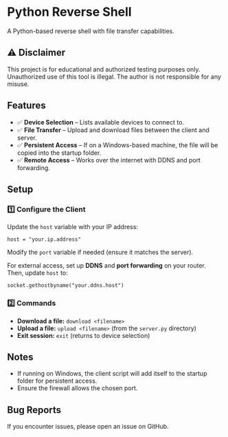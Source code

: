 <h1>Python Reverse Shell</h1>
<p>A Python-based reverse shell with file transfer capabilities.</p>

  <h2>⚠️ Disclaimer</h2>
	<p>This project is for educational and authorized testing purposes only. Unauthorized use of this tool is illegal. The author is not responsible for any misuse.</p>

  <h2>Features</h2>
	<ul>
        <li>✅ <strong>Device Selection</strong> – Lists available devices to connect to.</li>
        <li>✅ <strong>File Transfer</strong> – Upload and download files between the client and server.</li>
        <li>✅ <strong>Persistent Access</strong> – If on a Windows-based machine, the file will be copied into the startup folder.</li>
        <li>✅ <strong>Remote Access</strong> – Works over the internet with DDNS and port forwarding.</li>
  </ul>

  <h2>Setup</h2>

  <h3>1️⃣ Configure the Client</h3>
    <p>Update the <code>host</code> variable with your IP address:</p>
    <pre><code>host = "your.ip.address"</code></pre>
    <p>Modify the <code>port</code> variable if needed (ensure it matches the server).</p>
    <p>For external access, set up <strong>DDNS</strong> and <strong>port forwarding</strong> on your router. Then, update <code>host</code> to:</p>
    <pre><code>socket.gethostbyname("your.ddns.host")</code></pre>


  <h3>2️⃣ Commands</h3>
    <ul>
        <li><strong>Download a file:</strong> <code>download &lt;filename&gt;</code></li>
        <li><strong>Upload a file:</strong> <code>upload &lt;filename&gt;</code> (from the <code>server.py</code> directory)</li>
        <li><strong>Exit session:</strong> <code>exit</code> (returns to device selection)</li>
    </ul>

   <h2>Notes</h2>
    <ul>
        <li>If running on Windows, the client script will add itself to the startup folder for persistent access.</li>
        <li>Ensure the firewall allows the chosen port.</li>
    </ul>

  <h2>Bug Reports</h2>
  <p>If you encounter issues, please open an issue on GitHub.</p>
